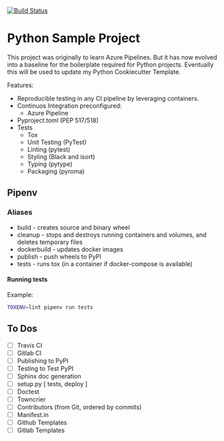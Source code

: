 [![Build Status](https://dev.azure.com/esc27/learning/_apis/build/status/CMeza99.azure-pipeline-learn?branchName=master)](https://dev.azure.com/esc27/learning/_build/latest?definitionId=1&branchName=master)

# Python Sample Project

This project was originally to learn Azure Pipelines.
But it has now evolved into a baseline for the boilerplate required for Python projects.
Eventually this will be used to update my Python Cookiecutter Template.

Features:
- Reproducible testing in any CI pipeline by leveraging containers.
- Continuos Integration preconfigured:
  - Azure Pipeline
- Pyproject.toml (PEP 517/518)
- Tests
  - Tox
  - Unit Testing (PyTest)
  - Linting (pytest)
  - Styling (Black and isort)
  - Typing (pytype)
  - Packaging (pyroma)

## Pipenv
### Aliases

* build       - creates source and binary wheel
* cleanup     - stops and destroys running containers and volumes, and deletes temporary files
* dockerbuild - updates docker images
* publish     - push wheels to PyPI
* tests       - runs tox (in a container if docker-compose is available)

#### Running tests

Example:
```sh
TOXENV=lint pipenv run tests
```

## To Dos

- [ ] Travis CI
- [ ] Gitlab CI
- [ ] Publishing to PyPI
- [ ] Testing to Test PyPI
- [ ] Sphinx doc generation
- [ ] setup.py [ tests, deploy ]
- [ ] Doctest
- [ ] Towncrier
- [ ] Contributors (from Git, ordered by commits)
- [ ] Manifest.in
- [ ] Github Templates
- [ ] Gitlab Templates
